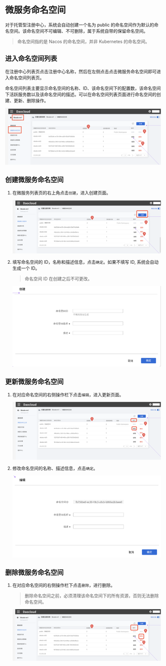 # 微服务命名空间

对于托管型注册中心，系统会自动创建一个名为 public 的命名空间作为默认的命名空间。该命名空间不可编辑、不可删除，属于系统自带的保留命名空间。

> 命名空间指的是 Nacos 的命名空间，并非 Kubernetes 的命名空间。

## 进入命名空间列表

在注册中心列表页点击注册中心名称，然后在左侧点击点击微服务命名空间即可进入命名空间列表页。

命名空间列表主要显示命名空间的名称、ID、该命名空间下的配置数，该命名空间下活跃服务数以及该命名空间的描述。可以在命名空间列表页面进行命名空间的创建、更新、删除操作。

![命名空间列表页](imgs/namespace-list.png)

## 创建微服务命名空间

1. 在微服务列表页的右上角点击`创建`，进入创建页面。

    ![创建命名空间](imgs/create-namespace-1.png)

2. 填写命名空间的 ID，名称和描述信息，点击`确定`。如果不填写 ID, 系统会自动生成一个 ID。
   > 命名空间 ID 在创建之后不可更改。

    ![填写信息](imgs/create-namespace-2.png)

## 更新微服务命名空间

1. 在对应命名空间的右侧操作栏下点击`编辑`，进入更新页面。
    
    ![更新命名空间](imgs/update-namespace-1.png)

2. 修改命名空间的名称、描述信息，点击`确定`。
    
    ![修改命名空间信息](imgs/update-namespace-2.png)


## 删除微服务命名空间

1. 在对应命名空间的右侧操作栏下点击`删除`，进行删除。

    > 删除命名空间之前，必须清理该命名空间下的所有资源，否则无法删除命名空间。

    ![删除命名空间](imgs/delete-namespace-1.png)

